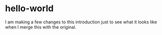 # hello-world

I am making a few changes to this introduction just to see what it looks like when I merge this with the original.
